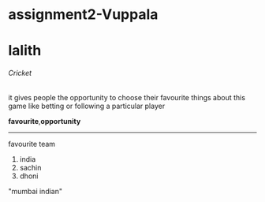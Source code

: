 
# assignment2-Vuppala

#  lalith 

######  Cricket 

 it gives people the opportunity to choose their favourite things about this game like betting or following a particular player

**favourite**,**opportunity**

***
favourite team

1. india
2. sachin
3. dhoni

"mumbai indian"
